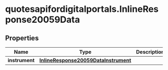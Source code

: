 # quotesapifordigitalportals.InlineResponse20059Data

## Properties

Name | Type | Description | Notes
------------ | ------------- | ------------- | -------------
**instrument** | [**InlineResponse20059DataInstrument**](InlineResponse20059DataInstrument.md) |  | [optional] 


